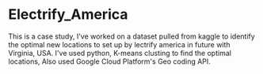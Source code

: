 # Electrify_America

This is a case study, I've worked on a dataset pulled from kaggle to identify the optimal new locations to set up by lectrify america in future with Virginia, USA. 
I've used python, K-means clusting to find the optimal locations, Also used Google Cloud Platform's Geo coding API.
